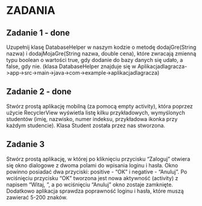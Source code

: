 # ZADANIA
## Zadanie 1 - done
Uzupełnij klasę DatabaseHelper w naszym kodzie o metodę dodajGre(String nazwa) i dodajMojaGre(String nazwa, double cena), które zwracają zmienną typu boolean o wartości true, gdy dodanie do bazy danych się udało, a false, gdy nie. 
(klasa DatabaseHelper znajduje się w Aplikacjadlagracza->app->src->main->java->com->example->aplikacjadlagracza)
## Zadanie 2 - done
Stwórz prostą aplikację mobilną (za pomocą empty activity), która poprzez użycie RecyclerView wyświetla listę kilku przykładowych, wymyślonych studentów (imię, nazwisko, numer indeksu, przykładowa ikonka przy każdym studencie). Klasa Student została przez nas stworzona.
## Zadanie 3
Stwórz prostą aplikację, w której po kliknięciu przycisku “Zaloguj” otwiera się okno dialogowe z dwoma polami do wpisania loginu i hasła. Okno powinno posiadać dwa przyciski: positive - “OK” i negative - “Anuluj”. Po wciśnięciu przycisku “OK” tworzona jest nowa aktywność (activity) z napisem “Witaj, <login>”, a po wciśnięciu “Anuluj” okno zostaje zamknięte. Dodatkowo aplikacja sprawdza poprawność loginu i hasła, które muszą zawierać 5-200 znaków.
